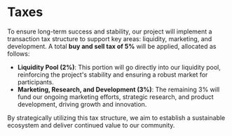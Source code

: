 # Taxes

To ensure long-term success and stability, our project will implement a transaction tax structure to support key areas: liquidity, marketing, and development. A total **buy and sell tax of 5%** will be applied, allocated as follows:

* **Liquidity Pool (2%)**: This portion will go directly into our liquidity pool, reinforcing the project's stability and ensuring a robust market for participants.
* **Marketing, Research, and Development (3%)**: The remaining 3% will fund our ongoing marketing efforts, strategic research, and product development, driving growth and innovation.

By strategically utilizing this tax structure, we aim to establish a sustainable ecosystem and deliver continued value to our community.
